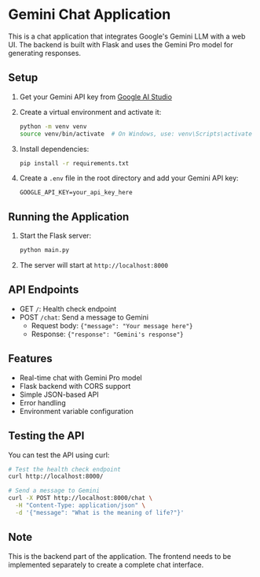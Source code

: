 # Gemini Chat Application

This is a chat application that integrates Google's Gemini LLM with a web UI. The backend is built with Flask and uses the Gemini Pro model for generating responses.

## Setup

1. Get your Gemini API key from [Google AI Studio](https://aistudio.google.com/app/apikey)

2. Create a virtual environment and activate it:
   ```bash
   python -m venv venv
   source venv/bin/activate  # On Windows, use: venv\Scripts\activate
   ```

3. Install dependencies:
   ```bash
   pip install -r requirements.txt
   ```

4. Create a `.env` file in the root directory and add your Gemini API key:
   ```
   GOOGLE_API_KEY=your_api_key_here
   ```

## Running the Application

1. Start the Flask server:
   ```bash
   python main.py
   ```

2. The server will start at `http://localhost:8000`

## API Endpoints

- GET `/`: Health check endpoint
- POST `/chat`: Send a message to Gemini
  - Request body: `{"message": "Your message here"}`
  - Response: `{"response": "Gemini's response"}`

## Features

- Real-time chat with Gemini Pro model
- Flask backend with CORS support
- Simple JSON-based API
- Error handling
- Environment variable configuration

## Testing the API

You can test the API using curl:

```bash
# Test the health check endpoint
curl http://localhost:8000/

# Send a message to Gemini
curl -X POST http://localhost:8000/chat \
  -H "Content-Type: application/json" \
  -d '{"message": "What is the meaning of life?"}'
```

## Note

This is the backend part of the application. The frontend needs to be implemented separately to create a complete chat interface. 